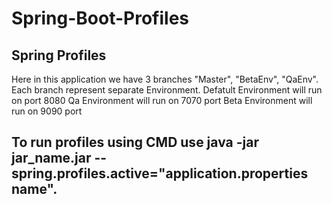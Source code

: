 # Spring-Boot-Profiles

## Spring Profiles
Here in this application we have 3 branches "Master", "BetaEnv", "QaEnv".
Each branch represent separate Environment.
Defatult Environment will run on port 8080
Qa Environment will run on 7070 port
Beta Environment will run on 9090 port
## To run profiles using CMD use java -jar jar_name.jar --spring.profiles.active="application.properties name".
